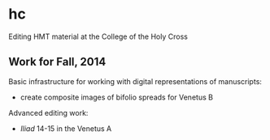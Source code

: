 hc
==

Editing HMT material at the College of the Holy Cross


## Work for Fall, 2014 ##

Basic infrastructure for working with digital representations of manuscripts:

- create composite images of bifolio spreads for Venetus B


Advanced editing work:

- *Iliad* 14-15 in the Venetus A

